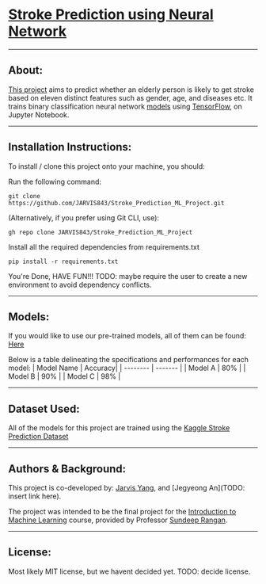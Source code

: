 [Stroke Prediction using Neural Network](https://github.com/JARVIS843/Stroke_Prediction_ML_Project)
=========================================
---
## About:
[This project](https://github.com/JARVIS843/Stroke_Prediction_ML_Project) aims to predict whether an elderly person is likely to get stroke based on eleven distinct features such as gender, age, and diseases etc. It trains binary classification neural network [models](#models) using [TensorFlow](https://www.tensorflow.org/), on Jupyter Notebook.

--- 
## Installation Instructions:
To install / clone this project onto your machine, you should:

Run the following command:
```
git clone https://github.com/JARVIS843/Stroke_Prediction_ML_Project.git
```
(Alternatively, if you prefer using Git CLI, use):
```
gh repo clone JARVIS843/Stroke_Prediction_ML_Project
```


Install all the required dependencies from requirements.txt
```
pip install -r requirements.txt
```

You're Done, HAVE FUN!!!
TODO: maybe require the user to create a new environment to avoid dependency conflicts.

---
## Models:

If you would like to use our pre-trained models, all of them can be found: [Here](./Models/)

Below is a table delineating the specifications and performances for each model:
| Model Name     | Accuracy|
| --------       | ------- |
| Model A        | 80%     |
| Model B        | 90%     |
| Model C        | 98%     |

---
## Dataset Used:

All of the models for this project are trained using the [Kaggle Stroke Prediction Dataset](https://www.kaggle.com/datasets/fedesoriano/stroke-prediction-dataset)

---
## Authors & Background:

This project is co-developed by: [Jarvis Yang](https://github.com/JARVIS843), and [Jegyeong An](TODO: insert link here).

The project was intended to be the final project for the [Introduction to Machine Learning](https://github.com/sdrangan/introml) course, provided by Professor [Sundeep Rangan](https://wireless.engineering.nyu.edu/sundeep-rangan/).

---
## License:

Most likely MIT license, but we havent decided yet. TODO: decide license.